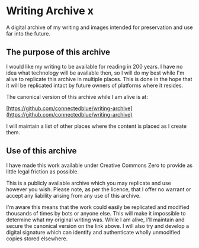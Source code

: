 # Writing Archive x

A digital archive of my writing and images intended for preservation and use far into the future.

## The purpose of this archive

I would like my writing to be available for reading in 200 years.  I have no idea what technology will be available then, so I will do my best while I'm alive to replicate this archive in multiple places.  This is done in the hope that it will be replicated intact by future owners of platforms where it resides.

The canonical version of this archive while I am alive is at:

[https://github.com/connectedblue/writing-archive](https://github.com/connectedblue/writing-archive)

I will maintain a list of other places where the content is placed as I create them.


## Use of this archive

I have made this work available under Creative Commons Zero to provide as little legal friction as possible.

This is a publicly available archive which you may replicate and use however you wish.  Please note, as per the licence, that I offer no warrant or accept any liability arising from any use of this archive.

I'm aware this means that the work could easily  be replicated and modified thousands of times by bots or anyone else.  This will make it impossible to determine what my original writing was.  While I am alive, I'll maintain and secure the canonical version on the link above.  I will also try and develop a digital signature which can identify and authenticate wholly unmodified copies stored elsewhere.


